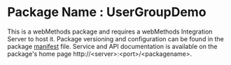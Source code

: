 # Package Name : UserGroupDemo
This is a webMethods package and requires a webMethods Integration Server to host it. Package versioning and configuration can be found in the package [manifest](./UserGroupDemo/manifest.v3) file. Service and API documentation is available on the package's home page http://&lt;server&gt;:&lt;port&gt;/&lt;packagename>.